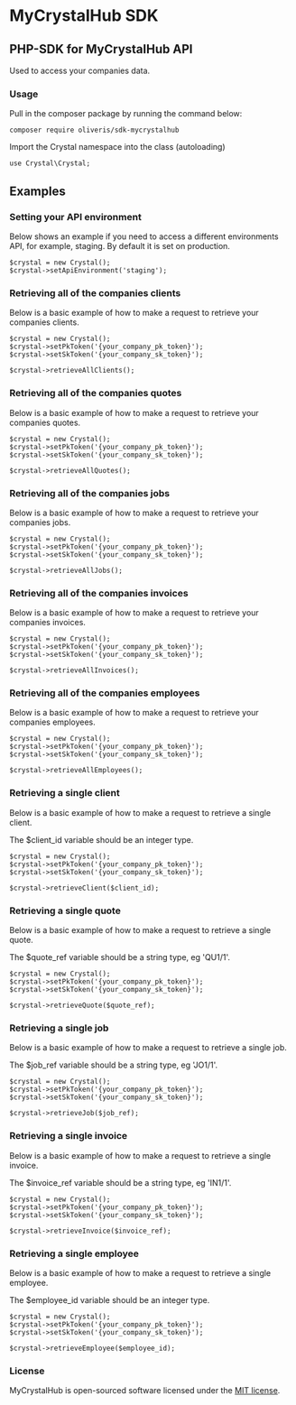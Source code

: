 # MyCrystalHub SDK
## PHP-SDK for MyCrystalHub API

<p>Used to access your companies data.</p>

### Usage
<p>Pull in the composer package by running the command below:</p>

```
composer require oliveris/sdk-mycrystalhub
```

<p>Import the Crystal namespace into the class (autoloading)</p>

```
use Crystal\Crystal;
```

## Examples

### Setting your API environment
<p>Below shows an example if you need to access a different environments API, for example, staging. By default it is set on production.</p>

```
$crystal = new Crystal();
$crystal->setApiEnvironment('staging');
```

### Retrieving all of the companies clients
<p>Below is a basic example of how to make a request to retrieve your companies clients.</p>

```
$crystal = new Crystal();
$crystal->setPkToken('{your_company_pk_token}');
$crystal->setSkToken('{your_company_sk_token}');

$crystal->retrieveAllClients();
```

### Retrieving all of the companies quotes
<p>Below is a basic example of how to make a request to retrieve your companies quotes.</p>

```
$crystal = new Crystal();
$crystal->setPkToken('{your_company_pk_token}');
$crystal->setSkToken('{your_company_sk_token}');

$crystal->retrieveAllQuotes();
```

### Retrieving all of the companies jobs
<p>Below is a basic example of how to make a request to retrieve your companies jobs.</p>

```
$crystal = new Crystal();
$crystal->setPkToken('{your_company_pk_token}');
$crystal->setSkToken('{your_company_sk_token}');

$crystal->retrieveAllJobs();
```

### Retrieving all of the companies invoices
<p>Below is a basic example of how to make a request to retrieve your companies invoices.</p>

```
$crystal = new Crystal();
$crystal->setPkToken('{your_company_pk_token}');
$crystal->setSkToken('{your_company_sk_token}');

$crystal->retrieveAllInvoices();
```

### Retrieving all of the companies employees
<p>Below is a basic example of how to make a request to retrieve your companies employees.</p>

```
$crystal = new Crystal();
$crystal->setPkToken('{your_company_pk_token}');
$crystal->setSkToken('{your_company_sk_token}');

$crystal->retrieveAllEmployees();
```

### Retrieving a single client
<p>Below is a basic example of how to make a request to retrieve a single client.</p>
<p>The $client_id variable should be an integer type.</p>

```
$crystal = new Crystal();
$crystal->setPkToken('{your_company_pk_token}');
$crystal->setSkToken('{your_company_sk_token}');

$crystal->retrieveClient($client_id);
```

### Retrieving a single quote
<p>Below is a basic example of how to make a request to retrieve a single quote.</p>
<p>The $quote_ref variable should be a string type, eg 'QU1/1'.</p>

```
$crystal = new Crystal();
$crystal->setPkToken('{your_company_pk_token}');
$crystal->setSkToken('{your_company_sk_token}');

$crystal->retrieveQuote($quote_ref);
```

### Retrieving a single job
<p>Below is a basic example of how to make a request to retrieve a single job.</p>
<p>The $job_ref variable should be a string type, eg 'JO1/1'.</p>

```
$crystal = new Crystal();
$crystal->setPkToken('{your_company_pk_token}');
$crystal->setSkToken('{your_company_sk_token}');

$crystal->retrieveJob($job_ref);
```

### Retrieving a single invoice
<p>Below is a basic example of how to make a request to retrieve a single invoice.</p>
<p>The $invoice_ref variable should be a string type, eg 'IN1/1'.</p>

```
$crystal = new Crystal();
$crystal->setPkToken('{your_company_pk_token}');
$crystal->setSkToken('{your_company_sk_token}');

$crystal->retrieveInvoice($invoice_ref);
```

### Retrieving a single employee
<p>Below is a basic example of how to make a request to retrieve a single employee.</p>
<p>The $employee_id variable should be an integer type.</p>

```
$crystal = new Crystal();
$crystal->setPkToken('{your_company_pk_token}');
$crystal->setSkToken('{your_company_sk_token}');

$crystal->retrieveEmployee($employee_id);
```

### License

MyCrystalHub is open-sourced software licensed under the [MIT license](https://opensource.org/licenses/MIT).